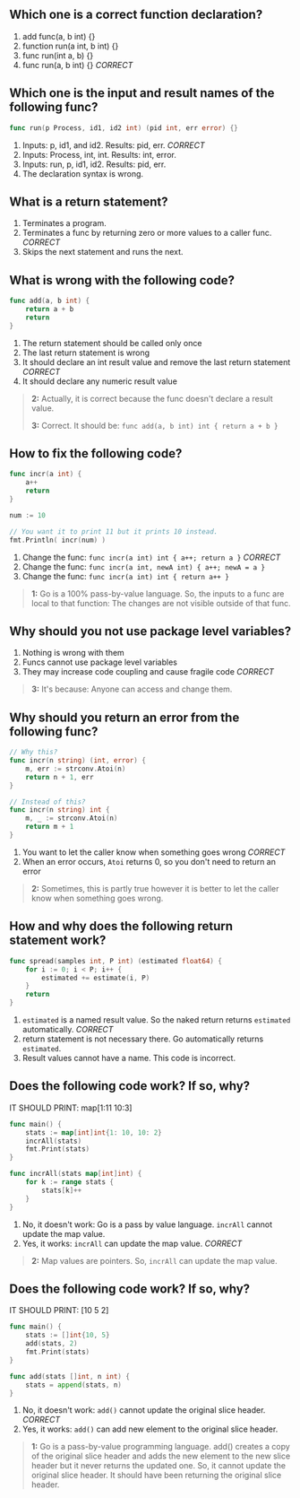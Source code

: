 ## Which one is a correct function declaration?
1. add func(a, b int) {}
2. function run(a int, b int) {}
3. func run(int a, b) {}
4. func run(a, b int) {} *CORRECT*


## Which one is the input and result names of the following func?
```go
func run(p Process, id1, id2 int) (pid int, err error) {}
```
1. Inputs: p, id1, and id2. Results: pid, err. *CORRECT*
2. Inputs: Process, int, int. Results: int, error.
3. Inputs: run, p, id1, id2. Results: pid, err.
4. The declaration syntax is wrong.


## What is a return statement?
1. Terminates a program.
2. Terminates a func by returning zero or more values to a caller func. *CORRECT*
3. Skips the next statement and runs the next.


## What is wrong with the following code?
```go
func add(a, b int) {
    return a + b
    return
}
```
1. The return statement should be called only once
2. The last return statement is wrong
3. It should declare an int result value and remove the last return statement *CORRECT*
4. It should declare any numeric result value

> **2:** Actually, it is correct because the func doesn't declare a result value.
> 
> **3:** Correct. It should be: `func add(a, b int) int { return a + b }`


## How to fix the following code?
```go
func incr(a int) {
    a++
    return
}

num := 10

// You want it to print 11 but it prints 10 instead.
fmt.Println( incr(num) )
```
1. Change the func: `func incr(a int) int { a++; return a }` *CORRECT*
2. Change the func: `func incr(a int, newA int) { a++; newA = a }`
3. Change the func: `func incr(a int) int { return a++ }`

> **1:** Go is a 100% pass-by-value language. So, the inputs to a func are local to that function: The changes are not visible outside of that func.


## Why should you not use package level variables?
1. Nothing is wrong with them
2. Funcs cannot use package level variables
3. They may increase code coupling and cause fragile code *CORRECT*

> **3:** It's because: Anyone can access and change them.


## Why should you return an error from the following func?
```go
// Why this?
func incr(n string) (int, error) {
	m, err := strconv.Atoi(n)
	return n + 1, err
}

// Instead of this?
func incr(n string) int {
	m, _ := strconv.Atoi(n)
	return m + 1
}
```
1. You want to let the caller know when something goes wrong *CORRECT*
2. When an error occurs, `Atoi` returns 0, so you don't need to return an error

> **2:** Sometimes, this is partly true however it is better to let the caller know when something goes wrong.


## How and why does the following return statement work?
```go
func spread(samples int, P int) (estimated float64) {
	for i := 0; i < P; i++ {
		estimated += estimate(i, P)
	}
	return
}
```
1. `estimated` is a named result value. So the naked return returns `estimated` automatically. *CORRECT*
2. return statement is not necessary there. Go automatically returns `estimated`.
3. Result values cannot have a name. This code is incorrect.


## Does the following code work? If so, why?
IT SHOULD PRINT: map[1:11 10:3]
```go
func main() {
    stats := map[int]int{1: 10, 10: 2}
    incrAll(stats)
    fmt.Print(stats)
}

func incrAll(stats map[int]int) {
    for k := range stats {
        stats[k]++
    }
}
```
1. No, it doesn't work: Go is a pass by value language. `incrAll` cannot update the map value.
2. Yes, it works: `incrAll` can update the map value. *CORRECT*

> **2:** Map values are pointers. So, `incrAll` can update the map value.


## Does the following code work? If so, why?
IT SHOULD PRINT: [10 5 2]
```go
func main() {
    stats := []int{10, 5}
    add(stats, 2)
    fmt.Print(stats)
}

func add(stats []int, n int) {
    stats = append(stats, n)
}
```
1. No, it doesn't work: `add()` cannot update the original slice header. *CORRECT*
2. Yes, it works: `add()` can add new element to the original slice header.

> **1:** Go is a pass-by-value programming language. add() creates a copy of the original slice header and adds the new element to the new slice header but it never returns the updated one. So, it cannot update the original slice header. It should have been returning the original slice header.